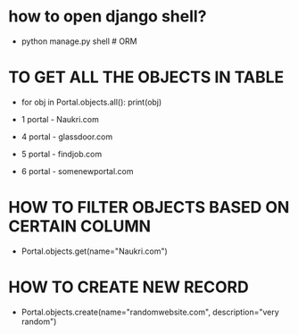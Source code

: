 # how to open django shell?
- python manage.py shell # ORM

# TO GET ALL THE OBJECTS IN TABLE
- for obj in Portal.objects.all():
    print(obj)
    
- 1 portal - Naukri.com
- 4 portal - glassdoor.com
- 5 portal - findjob.com
- 6 portal - somenewportal.com

# HOW TO FILTER OBJECTS BASED ON CERTAIN COLUMN
- Portal.objects.get(name="Naukri.com")


# HOW TO CREATE NEW RECORD
- Portal.objects.create(name="randomwebsite.com", description="very random")